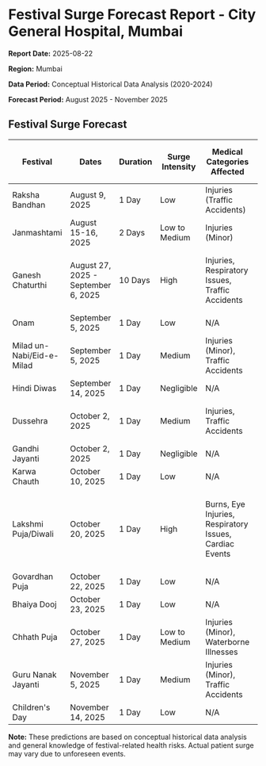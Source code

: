 # Festival Surge Forecast Report - City General Hospital, Mumbai

**Report Date:** 2025-08-22

**Region:** Mumbai

**Data Period:** Conceptual Historical Data Analysis (2020-2024)

**Forecast Period:** August 2025 - November 2025

## Festival Surge Forecast

| Festival | Dates | Duration | Surge Intensity | Medical Categories Affected | Predicted Departmental Volume Increase |
|---|---|---|---|---|---|
| Raksha Bandhan | August 9, 2025 | 1 Day | Low | Injuries (Traffic Accidents) | Emergency: 5% |
| Janmashtami | August 15-16, 2025 | 2 Days | Low to Medium | Injuries (Minor) | Emergency: 10% |
| Ganesh Chaturthi | August 27, 2025 - September 6, 2025 | 10 Days | High | Injuries, Respiratory Issues, Traffic Accidents | Emergency: 30%, Orthopedics: 20%, Respiratory Care: 25% |
| Onam | September 5, 2025 | 1 Day | Low | N/A | N/A |
| Milad un-Nabi/Eid-e-Milad | September 5, 2025 | 1 Day | Medium | Injuries (Minor), Traffic Accidents | Emergency: 15% |
| Hindi Diwas | September 14, 2025 | 1 Day | Negligible | N/A | N/A |
| Dussehra | October 2, 2025 | 1 Day | Medium | Injuries, Traffic Accidents | Emergency: 15%, Orthopedics: 10% |
| Gandhi Jayanti | October 2, 2025 | 1 Day | Negligible | N/A | N/A |
| Karwa Chauth | October 10, 2025 | 1 Day | Low | N/A | N/A |
| Lakshmi Puja/Diwali | October 20, 2025 | 1 Day | High | Burns, Eye Injuries, Respiratory Issues, Cardiac Events | Emergency: 40%, Ophthalmology: 30%, Respiratory Care: 35%, Cardiology: 20% |
| Govardhan Puja | October 22, 2025 | 1 Day | Low | N/A | N/A |
| Bhaiya Dooj | October 23, 2025 | 1 Day | Low | N/A | N/A |
| Chhath Puja | October 27, 2025 | 1 Day | Low to Medium | Injuries (Minor), Waterborne Illnesses | Emergency: 10%, Internal Medicine: 5% |
| Guru Nanak Jayanti | November 5, 2025 | 1 Day | Medium | Injuries (Minor), Traffic Accidents | Emergency: 15% |
| Children's Day | November 14, 2025 | 1 Day | Low | N/A | N/A |

**Note:** These predictions are based on conceptual historical data analysis and general knowledge of festival-related health risks. Actual patient surge may vary due to unforeseen events.
